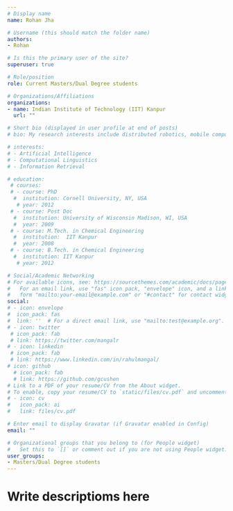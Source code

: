 ```yaml
---
# Display name
name: Rohan Jha

# Username (this should match the folder name)
authors:
- Rohan

# Is this the primary user of the site?
superuser: true

# Role/position
role: Current Masters/Dual Degree students

# Organizations/Affiliations
organizations:
- name: Indian Institute of Technology (IIT) Kanpur
  url: ""

# Short bio (displayed in user profile at end of posts)
# bio: My research interests include distributed robotics, mobile computing and programmable matter.

# interests:
# - Artificial Intelligence
# - Computational Linguistics
# - Information Retrieval

# education:
 # courses:
 # - course: PhD 
  #  institution: Cornell University, NY, USA
   # year: 2012
 # - course: Post Doc
  #  institution: University of Wisconsin Madison, WI, USA
  #  year: 2009
 # - course: M.Tech. in Chemical Engineering
  #  institution:  IIT Kanpur
  #  year: 2008
 # - course: B.Tech. in Chemical Engineering 
  #  institution: IIT Kanpur
   # year: 2012

# Social/Academic Networking
# For available icons, see: https://sourcethemes.com/academic/docs/page-builder/#icons
#   For an email link, use "fas" icon pack, "envelope" icon, and a link in the
#   form "mailto:your-email@example.com" or "#contact" for contact widget.
social:
# - icon: envelope
#  icon_pack: fas
#  link: ''  # For a direct email link, use "mailto:test@example.org".
# - icon: twitter
 # icon_pack: fab
 # link: https://twitter.com/mangalr
# - icon: linkedin
 # icon_pack: fab
 # link: https://www.linkedin.com/in/rahulmangal/
# icon: github
  # icon_pack: fab
  # link: https://github.com/gcushen
# Link to a PDF of your resume/CV from the About widget.
# To enable, copy your resume/CV to `static/files/cv.pdf` and uncomment the lines below.
# - icon: cv
#   icon_pack: ai
#   link: files/cv.pdf

# Enter email to display Gravatar (if Gravatar enabled in Config)
email: ""

# Organizational groups that you belong to (for People widget)
#   Set this to `[]` or comment out if you are not using People widget.
user_groups:
- Masters/Dual Degree students
---
```

# Write descriptioms here
